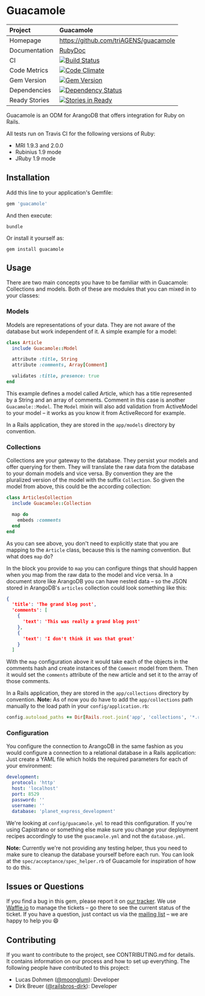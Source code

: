 # Guacamole

| Project         | Guacamole
|:----------------|:--------------------------------------------------
| Homepage        | https://github.com/triAGENS/guacamole
| Documentation   | [RubyDoc](http://rubydoc.info/gems/guacamole/frames)
| CI              | [![Build Status](https://travis-ci.org/triAGENS/guacamole.png)](https://travis-ci.org/triAGENS/guacamole)
| Code Metrics    | [![Code Climate](https://codeclimate.com/github/triAGENS/guacamole.png)](https://codeclimate.com/github/triAGENS/guacamole)
| Gem Version     | [![Gem Version](https://badge.fury.io/rb/guacamole.png)](http://badge.fury.io/rb/guacamole)
| Dependencies    | [![Dependency Status](https://gemnasium.com/triAGENS/guacamole.png)](https://gemnasium.com/triAGENS/guacamole)
| Ready Stories   | [![Stories in Ready](https://badge.waffle.io/triagens/guacamole.png?label=ready)](https://waffle.io/triagens/guacamole)

Guacamole is an ODM for ArangoDB that offers integration for Ruby on Rails.

All tests run on Travis CI for the following versions of Ruby:

* MRI 1.9.3 and 2.0.0
* Rubinius 1.9 mode
* JRuby 1.9 mode

## Installation

Add this line to your application's Gemfile:

```ruby
gem 'guacamole'
```

And then execute:

```shell
bundle
```

Or install it yourself as:

```shell
gem install guacamole
```

## Usage

There are two main concepts you have to be familiar with in Guacamole: Collections and models. Both of these are modules that you can mixed in to your classes:

### Models

Models are representations of your data. They are not aware of the database but work independent of it. A simple example for a model:

```ruby
class Article
  include Guacamole::Model

  attribute :title, String
  attribute :comments, Array[Comment]

  validates :title, presence: true
end
```

This example defines a model called Article, which has a title represented by a String and an array of comments. Comment in this case is another `Guacamole::Model`. The `Model` mixin will also add validation from ActiveModel to your model – it works as you know it from ActiveRecord for example.

In a Rails application, they are stored in the `app/models` directory by convention.

### Collections

Collections are your gateway to the database. They persist your models and offer querying for them. They will translate the raw data from the database to your domain models and vice versa. By convention they are the pluralized version of the model with the suffix `Collection`. So given the model from above, this could be the according collection:

```ruby
class ArticlesCollection
  include Guacamole::Collection

  map do
    embeds :comments
  end
end
```

As you can see above, you don't need to explicitly state that you are mapping to the `Article` class, because this is the naming convention. But what does `map` do?

In the block you provide to `map` you can configure things that should happen when you map from the raw data to the model and vice versa. In a document store like ArangoDB you can have nested data – so the JSON stored in ArangoDB's `articles` collection could look something like this:

```json
{
  'title': 'The grand blog post',
  'comments': [
    {
      'text': 'This was really a grand blog post'
    },
    {
      'text': 'I don't think it was that great'
    }
  ]
```

With the `map` configuration above it would take each of the objects in the comments hash and create instances of the `Comment` model from them. Then it would set the `comments` attribute of the new article and set it to the array of those comments.

In a Rails application, they are stored in the `app/collections` directory by convention. **Note:** As of now you do have to add the `app/collections` path manually to the load path in your `config/application.rb`:

```ruby
config.autoload_paths += Dir[Rails.root.join('app', 'collections', '*.rb').to_s]
```

### Configuration

You configure the connection to ArangoDB in the same fashion as you would configure a connection to a relational database in a Rails application: Just create a YAML file which holds the required parameters for each of your environment:

```yaml
development:
  protocol: 'http'
  host: 'localhost'
  port: 8529
  password: ''
  username: ''
  database: 'planet_express_development'
```

We're looking at `config/guacamole.yml` to read this configuration. If you're using Capistrano or something else make sure you change your deployment recipes accordingly to use the `guacamole.yml` and not the `database.yml`.

**Note:** Currently we're not providing any testing helper, thus you need to make sure to cleanup the database yourself before each run. You can look at the `spec/acceptance/spec_helper.rb` of Guacamole for inspiration of how to do this.

## Issues or Questions

If you find a bug in this gem, please report it on [our tracker](https://github.com/triAGENS/guacamole/issues). We use [Waffle.io](https://waffle.io/triagens/guacamole) to manage the tickets – go there to see the current status of the ticket. If you have a question, just contact us via the [mailing list](https://groups.google.com/forum/?fromgroups#!forum/ashikawa) – we are happy to help you :smile:

## Contributing

If you want to contribute to the project, see CONTRIBUTING.md for details. It contains information on our process and how to set up everything. The following people have contributed to this project:

* Lucas Dohmen ([@moonglum](https://github.com/moonglum)): Developer
* Dirk Breuer ([@railsbros-dirk](https://github.com/railsbros-dirk)): Developer
